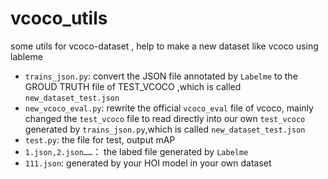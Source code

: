 # vcoco_utils
some utils for vcoco-dataset , help to make a new dataset like vcoco using lableme

- `trains_json.py`:  convert the JSON file annotated by `Labelme` to the GROUD TRUTH file of TEST_VCOCO ,which is called  `new_dataset_test.json`
- `new_vcoco_eval.py`: rewrite the official `vcoco_eval` file of vcoco, mainly changed the `test_vcoco` file to read directly into our own  `test_vcoco`  generated by `trains_json.py`,which is called  `new_dataset_test.json`
- `test.py`: the file for test, output mAP
- `1.json,2.json……`： the labed file  generated by `Labelme`
- `111.json`: generated  by your HOI model  in your own dataset





